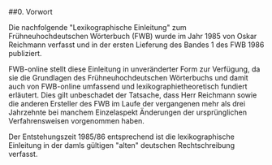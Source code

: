 ##0\. Vorwort

Die nachfolgende "Lexikographische Einleitung" zum Frühneuhochdeutschen Wörterbuch \(FWB\) wurde im Jahr 1985 von Oskar Reichmann verfasst und in der ersten Lieferung des Bandes 1 des FWB 1986 publiziert. 

FWB-online stellt diese Einleitung in unveränderter Form zur Verfügung, da sie die Grundlagen des Frühneuhochdeutschen Wörterbuchs und damit auch von FWB-online umfassend und lexikographietheoretisch fundiert erläutert. Dies gilt unbeschadet der Tatsache, dass Herr Reichmann sowie die anderen Ersteller des FWB im Laufe der vergangenen mehr als drei Jahrzehnte bei manchem Einzelaspekt Änderungen der ursprünglichen Verfahrensweisen vorgenommen haben.

Der Entstehungszeit 1985/86 entsprechend ist die lexikographische Einleitung in der damls gültigen "alten" deutschen Rechtschreibung verfasst. 

